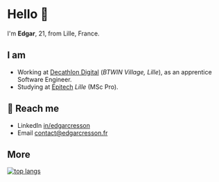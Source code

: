 # Hello 👋

I'm **Edgar**, 21, from Lille, France.

## I am
- Working at [Decathlon Digital](https://digital.decathlon.net/) (*BTWIN Village, Lille*), as an apprentice Software Engineer.
- Studying at [Epitech](https://www.epitech.eu/fr/ecole-informatique-lille/) *Lille* (MSc Pro).

<!--
## 🔭 Working on
- Modern Web Technologies.
- JavaScript, TypeScript, NodeJS.
- React, Next, Nest...
-->

## 💬 Reach me
- LinkedIn [in/edgarcresson](https://www.linkedin.com/in/edgarcresson/)
- Email [contact@edgarcresson.fr](mailto:contact@edgarcresson.fr)

## More
[![top langs](https://github-readme-stats.vercel.app/api/top-langs/?username=edgarcrssn&layout=compact)](https://github.com/edgarcrssn)

<!-- [![github stats](https://github-readme-stats.vercel.app/api?username=edgarcrssn&show_icons=true)](https://github.com/edgarcrssn) -->
